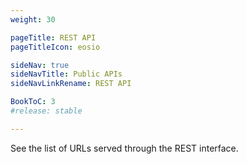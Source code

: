 ```yaml
---
weight: 30

pageTitle: REST API
pageTitleIcon: eosio

sideNav: true
sideNavTitle: Public APIs
sideNavLinkRename: REST API

BookToC: 3
#release: stable

---
```


See the list of URLs served through the REST interface.

